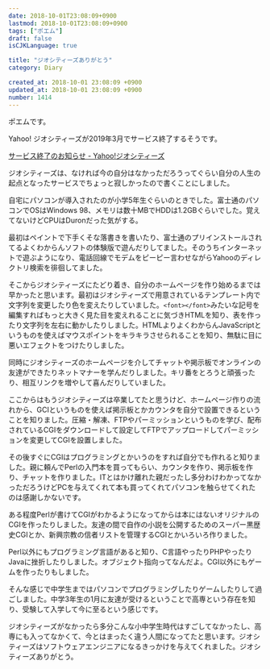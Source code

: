 ```yaml
---
date: 2018-10-01T23:08:09+0900
lastmod: 2018-10-01T23:08:09+0900
tags: ["ポエム"]
draft: false
isCJKLanguage: true

title: "ジオシティーズありがとう"
category: Diary

created_at: 2018-10-01 23:08:09 +0900
updated_at: 2018-10-01 23:08:09 +0900
number: 1414
---
```


ポエムです。

Yahoo! ジオシティーズが2019年3月でサービス終了するそうです。

[サービス終了のお知らせ - Yahoo!ジオシティーズ](https://info-geocities.yahoo.co.jp/close/index.html)

ジオシティーズは、なければ今の自分はなかっただろうってぐらい自分の人生の起点となったサービスでちょっと寂しかったので書くことにしました。

自宅にパソコンが導入されたのが小学5年生ぐらいのときでした。富士通のパソコンでOSはWindows 98、メモリは数十MBでHDDは1.2GBぐらいでした。覚えてないけどCPUはDuronだった気がする。

最初はペイントで下手くそな落書きを書いたり、富士通のプリインストールされてるよくわからんソフトの体験版で遊んだりしてました。そのうちインターネットで遊ぶようになり、電話回線でモデムをピーピー言わせながらYahooのディレクトリ検索を徘徊してました。

そこからジオシティーズにたどり着き、自分のホームページを作り始めるまでは早かったと思います。最初はジオシティーズで用意されているテンプレート内で文字列を変更したり色を変えたりしていました。`<font></font>`みたいな記号を編集すればもっと大きく見た目を変えれることに気づきHTMLを知り、表を作ったり文字列を左右に動かしたりしました。HTMLよりよくわからんJavaScriptというものを使えばマウスポイントをキラキラさせられることを知り、無駄に目に悪いエフェクトをつけたりしました。

同時にジオシティーズのホームページを介してチャットや掲示板でオンラインの友達ができたりネットマナーを学んだりしました。キリ番をとろうと頑張ったり、相互リンクを増やして喜んだりしていました。

ここからはもうジオシティーズは卒業してたと思うけど、ホームページ作りの流れから、GCIというものを使えば掲示板とかカウンタを自分で設置できるということを知りました。圧縮・解凍、FTPやパーミッションというものを学び、配布されているCGIをダウンロードして設定してFTPでアップロードしてパーミッションを変更してCGIを設置しました。

その後すぐにCGIはプログラミングとかいうのをすれば自分でも作れると知りました。親に頼んでPerlの入門本を買ってもらい、カウンタを作り、掲示板を作り、チャットを作りました。ITとはかけ離れた親だったし多分わけわかってなかっただろうけどPCを与えてくれて本も買ってくれてパソコンを触らせてくれたのは感謝しかないです。

ある程度Perlが書けてCGIがわかるようになってからは本にはないオリジナルのCGIを作ったりしました。友達の間で自作の小説を公開するためのスーパー黒歴史CGIとか、新興宗教の信者リストを管理するCGIとかいろいろ作りました。

Perl以外にもプログラミング言語があると知り、C言語やったりPHPやったりJavaに挫折したりしました。オブジェクト指向ってなんだよ。CGI以外にもゲームを作ったりもしました。

そんな感じで中学生まではパソコンでプログラミングしたりゲームしたりして過ごしました。中学3年生の1月に友達が受けるということで高専という存在を知り、受験して入学して今に至るという感じです。

ジオシティーズがなかったら多分こんな小中学生時代はすごしてなかったし、高専にも入ってなかくて、今とはまったく違う人間になってたと思います。ジオシティーズはソフトウェアエンジニアになるきっかけを与えてくれました。ジオシティーズありがとう。
